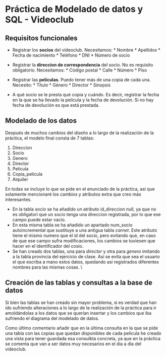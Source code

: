 # Práctica de Modelado de datos y SQL - Videoclub

## Requisitos funcionales
- Registrar los **socios** del videoclub. Necesitamos:
		* Nombre
		* Apellidos
		* Fecha de nacimiento
		* Teléfono
		* DNI
		* Número de socio

- Registrar la **direccion de correspondencia** del socio. No es requisito obligatorio. Necesitamos:
		* Código postal
		* Calle
		* Número
		* Piso
	
- Registrar las **películas**. Puedo tener más de una copia de cada una. Necesito:
		* Título
		* Género
		* Director
		* Sinopsis

- A qué socio se le presta qué copia y cuándo. Es decir, registrar la fecha en la que se ha llevado la película y la fecha de devolución. Si no hay fecha de devolución es que está prestada.


		
## Modelado de los datos
Después de muchos cambios del diseño a lo largo de la realización de la práctica, el modelo final consta de 7 tablas:
1. Direccion
2. Socio
3. Genero
4. Director
5. Pelicula
6. Copia_pelicula
7. Alquiler

En todas se incluye lo que se pide en el enunciado de la práctica, así que solamente mencionaré los cambios y atributos extra que creo más interesantes.
- En la tabla *socio* se ha añadido un atributo id_direccion null, ya que no es obligatori que un socio tenga una direccion registrada, por lo que ese campo puede estar vacío.
- En esta misma tabla se ha añadido un apartado num_socio autoincremental que sustituye a una antigua tabla *carnet*. Este atributo tiene el mismo numero que el id del socio, pero evitando que, en caso de que ese campo sufra modificaciones, los cambios se tuviesen que hacer en el identificador del cosio.
- Se han creado dos tablas, una para *director* y otra para *genero* imitando a la tabla provincia del ejercicio de clase. Asi se evita que sea el usuario el que escriba a mano estos datos, quedando asi registrados diferentes nombres para las mismas cosas. \


## Creación de las tablas y consultas a la base de datos
Si bien las tablas se han creado sin mayor problema, sí es verdad que han ido sufriendo alteraciones a lo largo de la realización de la práctica para ir amoldándolas a los datos que se querían insertar y los cambios que iba sufriendo el diagrama del modelado de datos.

Como último comentario añadir que en la última consulta en la que se pide una tabla con las copias que quedan disponibles de cada película he creado una vista para tener guardada esa consulkta concreta, ya que en la práctica se comenta que van a ser datos muy necesarios en el dia a dia del videoclub.
